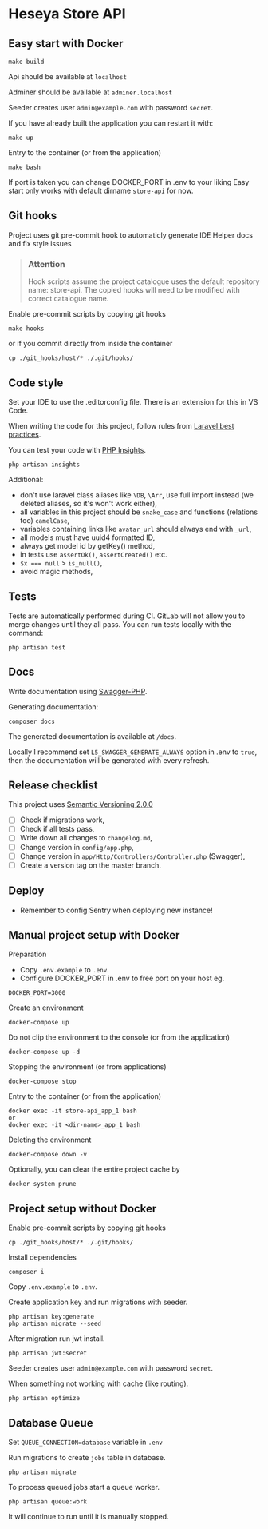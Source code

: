 # Heseya Store API

## Easy start with Docker
```
make build
```

Api should be available at `localhost`

Adminer should be available at `adminer.localhost`

Seeder creates user `admin@example.com` with password `secret`.

If you have already built the application you can restart it with:
```
make up
```

Entry to the container (or from the application)
```
make bash
```

If port is taken you can change DOCKER_PORT in .env to your liking
Easy start only works with default dirname `store-api` for now.

## Git hooks
Project uses git pre-commit hook to automaticly generate IDE Helper docs and fix style issues

>### Attention
>Hook scripts assume the project catalogue uses the default repository name: store-api.
>The copied hooks will need to be modified with correct catalogue name.

Enable pre-commit scripts by copying git hooks
```
make hooks
```
or if you commit directly from inside the container
```
cp ./git_hooks/host/* ./.git/hooks/
```

## Code style
Set your IDE to use the .editorconfig file. There is an extension for this in VS Code.

When writing the code for this project, follow rules from [Laravel best practices](https://github.com/alexeymezenin/laravel-best-practices).

You can test your code with [PHP Insights](https://phpinsights.com/).
```
php artisan insights
```

Additional:
- don't use laravel class aliases like `\DB`, `\Arr`, use full import instead (we deleted aliases, so it's won't work either),
- all variables in this project should be `snake_case` and functions (relations too) `camelCase`,
- variables containing links like `avatar_url` should always end with `_url`,
- all models must have uuid4 formatted ID,
- always get model id by getKey() method,
- in tests use `assertOk()`, `assertCreated()` etc.
- `$x === null` > `is_null()`,
- avoid magic methods,

## Tests
Tests are automatically performed during CI. GitLab will not allow you to merge changes until they all pass. You can run tests locally with the command:
```
php artisan test
```

## Docs
Write documentation using [Swagger-PHP](http://zircote.github.io/swagger-php/).

Generating documentation:
```
composer docs
```

The generated documentation is available at `/docs`.

Locally I recommend set `L5_SWAGGER_GENERATE_ALWAYS` option in .env to `true`, then the documentation will be generated with every refresh.

## Release checklist
This project uses [Semantic Versioning 2.0.0](https://semver.org/spec/v2.0.0.html)

- [ ] Check if migrations work,
- [ ] Check if all tests pass,
- [ ] Write down all changes to `changelog.md`,
- [ ] Change version in `config/app.php`,
- [ ] Change version in `app/Http/Controllers/Controller.php` (Swagger),
- [ ] Create a version tag on the master branch.

## Deploy
- Remember to config Sentry when deploying new instance!

## Manual project setup with Docker
Preparation
- Copy `.env.example` to `.env`.
- Configure DOCKER_PORT in .env to free port on your host eg.
```
DOCKER_PORT=3000
```

Create an environment
```
docker-compose up
```

Do not clip the environment to the console (or from the application)
```
docker-compose up -d
```

Stopping the environment (or from applications)
```
docker-compose stop
```

Entry to the container (or from the application)
```
docker exec -it store-api_app_1 bash
or
docker exec -it <dir-name>_app_1 bash
```

Deleting the environment
```
docker-compose down -v
```

Optionally, you can clear the entire project cache by
```
docker system prune
```

## Project setup without Docker
Enable pre-commit scripts by copying git hooks
```
cp ./git_hooks/host/* ./.git/hooks/
```

Install dependencies
```
composer i
```

Copy `.env.example` to `.env`.

Create application key and run migrations with seeder.
```
php artisan key:generate
php artisan migrate --seed
```

After migration run jwt install.
```
php artisan jwt:secret
```

Seeder creates user `admin@example.com` with password `secret`.

When something not working with cache (like routing).
```
php artisan optimize
```

## Database Queue
Set `QUEUE_CONNECTION=database` variable in `.env`

Run migrations to create `jobs` table in database.
```
php artisan migrate
```

To process queued jobs start a queue worker.
```
php artisan queue:work
```
It will continue to run until it is manually stopped.

